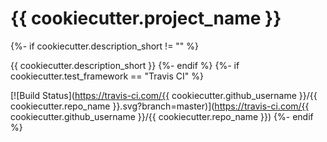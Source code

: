 # {{ cookiecutter.project_name }}
{%- if cookiecutter.description_short != "" %}

{{ cookiecutter.description_short }}
{%- endif %}
{%- if cookiecutter.test_framework == "Travis CI" %}

[![Build Status](https://travis-ci.com/{{ cookiecutter.github_username }}/{{ cookiecutter.repo_name }}.svg?branch=master)](https://travis-ci.com/{{ cookiecutter.github_username }}/{{ cookiecutter.repo_name }})
{%- endif %}
